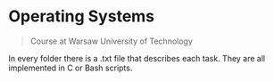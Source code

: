 # Operating Systems
> Course at Warsaw University of Technology
 
In every folder there is a .txt file that describes each task.
They are all implemented in C or Bash scripts.